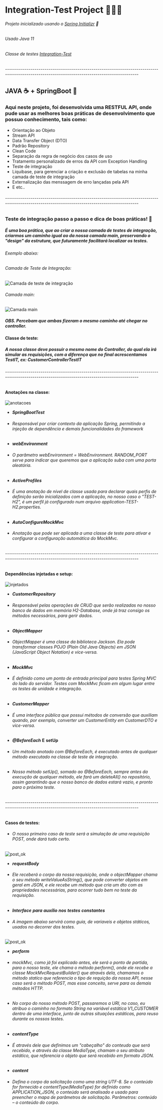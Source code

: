 # Integration-Test Project 👨🏻‍💻
###### Projeto inicializado usando o [Spring Initializr](https://start.spring.io/) 🍃
###### Usado Java 11
###### Classe de testes [Integration-Test](https://github.com/brunoonofre64/Integration-Test/blob/master/src/integration-test/java/io/brunoonofre64/api/v1/Controller/CustomerControllerTestIT.java)
###### --------------------------------------------------------------------------------------------------------------------------------------------------
## JAVA ☕ + SpringBoot 🍃
### Aqui neste projeto, foi desenvolvida uma RESTFUL API, onde pude usar as melhores boas práticas de desenvolvimento que possuo conhecimento, tais como:

* Orientação ao Objeto
* Stream API
* Data Transfer Object (DTO)
* Padrão Repository
* Clean Code
* Separação da regra de negócio dos casos de uso
* Tratamento personalizado de erros da API com Exception Handling
* Teste de integração
* Liquibase, para gerenciar a criação e exclusão de tabelas na minha camada de teste de integração
* Externalização das menssagem de erro lançadas pela API
* E etc..
###### --------------------------------------------------------------------------------------------------------------------------------------------------
### Teste de integração passo a passo e dica de boas práticas! 📝

##### É uma boa prática, que ao criar a nossa camada de testes de integração, criarmos um caminho igual ao da nossa camada *****main*****, preservando o "design" da estrutura, que futuramente facilitará localizar os testes.
###### Exemplo abaixo:
###### Camada de Teste de Integração:

![Camada de teste de integração](images/integracao.jpg)

###### Camada main:

![Camada main](images/mainn.jpg)

##### OBS. Percebam que ambas fizeram o mesmo caminho até chegar no controller.


#### ****Classe de teste:****
##### A nossa classe deve possuir o mesmo nome do Controller, do qual ela irá simular as requisições, com a diferença que no final acrescentamos *****TestIT*****, ex: ******CustomerControllerTestIT******
###### --------------------------------------------------------------------------------------------------------------------------------------------------

#### Anotações na classe:

![anotacoes](images/anotacoes.jpg)

* *****SpringBootTest*****
* ###### Responsável por criar contexto da aplicação Spring, permitindo a injeção de dependência e demais funcionalidades do framework
* *****webEnvironment*****
* ###### O parâmetro webEnvironment = WebEnvironment. RANDOM_PORT serve para indicar que queremos que a aplicação suba com uma porta aleatória.
* *****ActiveProfiles*****
* ###### É uma anotação de nível de classe usada para declarar quais perfis de definição serão inicializados com a aplicação, no nosso caso o "TEST-H2", é um perfil já configurado num arquivo application-TEST-H2.properties.
* *****AutoConfigureMockMvc*****
* ###### Anotação que pode ser aplicada a uma classe de teste para ativar e configurar a configuração automática do MockMvc.
###### --------------------------------------------------------------------------------------------------------------------------------------------------

#### Dependências injetadas e setup:
![injetados](images/injetados.jpg)

* *****CustomerRepository*****
* ###### Responsável pelas operações de CRUD que serão realizadas no nosso banco de dados em memória H2-Database, onde já traz consigo os métodos necessários, para gerir dados.
* *****ObjectMapper*****
* ###### ObjectMapper é uma classe da biblioteca Jackson. Ela pode transformar classes POJO (Plain Old Java Objects) em JSON (JavaScript Object Notation) e vice-versa.
* *****MockMvc*****
* ###### É definido como um ponto de entrada principal para testes Spring MVC do lado do servidor. Testes com MockMvc ficam em algum lugar entre os testes de unidade e integração.
* *****CustomerMapper*****
* ###### É uma interface pública que possui métodos de conversão que auxiliam quando, por exemplo, converter um CustomerEntity em CustomerDTO e vice-versa.
* *****@BeforeEach***** ****E**** ****setUp****
* ###### Um método anotado com @BeforeEach, é executado antes de qualquer método executado na classe de teste de integração.
* ###### Nosso método setUp(), somado ao @BeforeEach, sempre antes da execução de qualquer método, ele fará um deleteAll() no repositório, assim garantindo que o nosso banco de dados estará vazio, e pronto para o próximo teste.
###### --------------------------------------------------------------------------------------------------------------------------------------------------

#### Casos de testes:
* ###### O nosso primeiro caso de teste será a simulação de uma requisição POST, onde dará tudo certo.

![post_ok](images/post_ok.jpg)

* *****requestBody***** 
* ###### Ele receberá o corpo da nossa requisição, onde o objectMapper chama o seu método writeValueAsString(), que pode converter objetos em geral em JSON, e ele recebe um método que cria um dto com as propriedades necessárias, para ocorrer tudo bem no teste da requisição.

* *****Interface***** *****para***** *****auxílio***** *****nos***** *****testes***** *****constantes*****
* ###### A imagem abaixo servirá como guia, de variaveis e objetos státicos, usados no decorrer dos testes.

![post_ok](images/interfaceConstantsTests.jpg)

* *****perform***** 
* ###### mockMvc, como já foi explicado antes, ele será o ponto de partida, para o nosso teste, ele chama o método perform(), onde ele recebe a classe MockMvcRequestBuilder() que através dela, chamamos o método statico que referencia o tipo de requição da nossa API, nesse caso será o método POST, mas esse conceito, serve para os demais métodos HTTP.
* ###### No corpo do nosso método POST, passaremos a URI, no caso, eu atribuo o caminho no formato String na variável estática V1_CUSTOMER dentro de uma interface, junto de outras situações estáticas, para reuso durante os nossos testes.

* *****contentType*****
* ###### É através dele que definimos um "cabeçalho" do conteudo que será recebido, e através da classe MediaType, chamam o seu atributo estático, que referencia o objeto que será recebido em formato JSON.

* *****content*****
* ###### Defina o corpo da solicitação como uma string UTF-8. Se o conteúdo for fornecido e contentType(MediaType) for definido como APPLICATION_JSON,  o conteúdo será analisado e usado para preencher o mapa de parâmetros de solicitação. Parâmetros: conteúdo – o conteúdo do corpo.








 

